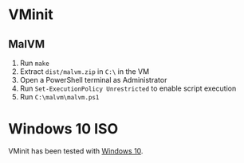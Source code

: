 # VMinit

## MalVM

1. Run `make`
2. Extract `dist/malvm.zip` in `C:\` in the VM
3. Open a PowerShell terminal as Administrator
4. Run `Set-ExecutionPolicy Unrestricted` to enable script execution
5. Run `C:\malvm\malvm.ps1`

# Windows 10 ISO

VMinit has been tested with [Windows 10].


[Windows 10]: https://www.microsoft.com/en-us/software-download/windows10ISO
